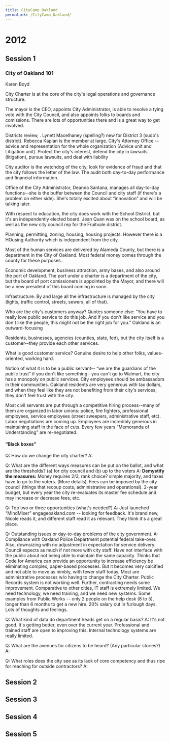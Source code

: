 ```yaml
---
title: CityCamp Oakland
permalink: /CityCamp_Oakland/
---
```


2012
====

Session 1
---------

### City of Oakland 101

Karen Boyd

City Charter is at the core of the city's legal operations and governance structure.

The mayor is the CEO, appoints City Administrator, is able to resolve a tying vote with the City Council, and also appoints folks to boards and comissions. There are lots of opportunities there and is a great way to get involved.

Districts review, . Lynett Macelhaney (spelling?) new for District 3 (sudo's district). Rebecca Kaplan is the member at large. City's Attorney Office -- advice and representation for the whole organization (Advice unit and Litigation unit). Protect the city's interest, defend the city in lawsuits (litigation), pursue lawsuits, and deal with liability

City auditor is the watchdog of the city, look for evidence of fraud and that the city follows the letter of the law. The audit both day-to-day performance and financial information.

Office of the City Administrator, Deanna Santana, manages all day-to-day functions--she is the buffer between the Council and city staff (if there's a problem on either side). She's totally excited about “innovation” and will be talking later.

With respect to education, the city does work with the School District, but it's an independently elected board. Jean Quan was on the school board, as well as the new city council rep for the Fruitvale district.

Planning, permitting, zoning, housing, housing projects. However there is a HOusing Authority which is independent from the city.

Most of the human services are delivered by Alameda County, but there is a department in the City of Oakland. Most federal money comes through the county for these purposes.

Economic development, business attraction, army bases, and also around the port of Oakland. The port under a charter is a department of the city, but the board of port comissioners is appointed by the Mayor, and there will be a new president of this board coming in soon.

Infrastructure. By and large all the infrastructure is managed by the city (lights, traffic control, streets, sewers, all of that).

Who are the city's customers anyway? Quotes someone else: “You have to really love public service to do this job. And if you don't like service and you don't like the people, this might not be the right job for you.” Oakland is an outward-focusing

Residents, businesses, agencies (counties, state, fed), but the city itself is a customer--they provide each other services.

What is good customer service? Genuine desire to help other folks, values-oriented, working hard.

Notion of what it is to be a public servant-- “we are the guardians of the public trust” if you don't like something--you can't go to Walmart, the city has a monopoly on public services. City employees should be ambassadors in their communities. Oakland residents are very generous with tax dollars, and when they feel like they are not benefiting from their city's services, they don't feel trust with the city.

Most civil servants are put through a competitive hiring process--many of them are organized in labor unions: police, fire fighters, professional employees, service employees (street sweepers, administrative staff, etc). Labor negotiations are coming up. Employees are incredibly generous in maintaining staff in the face of cuts. Every few years “Memoranda of Understanding” are re-negotiated.

#### “Black boxes”

Q: How do we change the city charter? A:

Q: What are the different ways measures can be put on the ballot, and what are the thresholds? (a) for city council and (b) up to the voters A: **Demystify the measures:** Money requires 2/3, rank choice? simple majority, and taxes have to go to the voters. (More details). Fees can be imposed by the city council (things that recoup costs, administrative and operational). 2-year budget, but every year the city re-evaluates its master fee schedule and may increase or decrease fees, etc.

Q: Top two or three opportunities (what's needed?) A: Just launched “MindMixer” engageoakland.com -- looking for feedback. It's brand new, Nicole reads it, and different staff read it as relevant. They think it's a great place.

Q: Outstanding issues or day-to-day problems of the city government. A: Compliance with Oakland Police Department potential federal take-over. Also, downsizing with no adjustment in expectation for service delivery. Council expects as much if not more with city staff. Have not interface with the public about not being able to maintain the same capacity. Thinks that Code for America can provide an opportunity to increase efficiency be eliminating complex, paper-based processes. But it becomes very calcified and not able to move as nimbly, with fewer staff today. Most are administrative processes w/o having to change the City Charter. Public Records system is not working well. Further, contracting needs some improvement. Comparative to other cities, IT staff is extremely limited. We need technology, we need training, and we need new systems. Some examples from Public Works -- only 2 people on the help desk (8 to 5), longer than 6 months to get a new hire. 20% salary cut in furlough days. Lots of thoughts and feelings.

Q: What kind of data do department heads get on a regular basis? A: It's not good. It's getting better, even over the current year. Professional and trained staff are open to improving this. Internal technology systems are really limited.

Q: What are the avenues for citizens to be heard? (Any particular stories?) A:

Q: What roles does the city see as its lack of core competency and thus ripe for reaching for outside contractors? A:

Session 2
---------

Session 3
---------

Session 4
---------

Session 5
---------